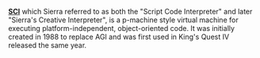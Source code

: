 [**SCI**](http://www.scriptinterpreter.com/) which Sierra referred to as both the "Script Code Interpreter" and later "Sierra's Creative Interpreter", is a p-machine style virtual machine for executing platform-independent, object-oriented code. It was initially created in 1988 to replace AGI and was first used in King's Quest IV released the same year.